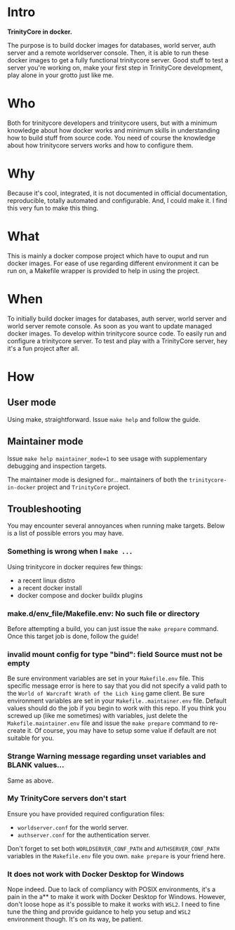 # Intro

**TrinityCore in docker.**

The purpose is to build docker images for databases, world server, auth server
and a remote worldserver console.
Then, it is able to run these docker images to get a fully functional
trinitycore server.
Good stuff to test a server you're working on, make your first step in
TrinityCore development, play alone in your grotto just like me.

# Who

Both for trinitycore developers and trinitycore users, but with a minimum
knowledge about how docker works and minimum skills in understanding how to
build stuff from source code. You need of course the knowledge about how
trinitycore servers works and how to configure them.

# Why

Because it's cool, integrated, it is not documented in official documentation,
reproducible, totally automated and configurable.
And, I could make it. I find this very fun to make this thing.

# What

This is mainly a docker compose project which have to ouput and run docker
images.
For ease of use regarding different environment it can be run on, a Makefile
wrapper is provided to help in using the project.

# When

To initially build docker images for databases, auth server, world server and
world server remote console.
As soon as you want to update managed docker images.
To develop within trinitycore source code.
To easily run and configure a trinitycore server.
To test and play with a TrinityCore server, hey it's a fun project after all.

# How

## User mode

Using make, straightforward.
Issue `make help` and follow the guide.

## Maintainer mode

Issue `make help maintainer_mode=1` to see usage with supplementary debugging
and inspection targets.

The maintainer mode is designed for... maintainers of both the
`trinitycore-in-docker` project and `TrinityCore` project.

## Troubleshooting

You may encounter several annoyances when running make targets. Below is a list
of possible errors you may have.

### Something is wrong when I `make ...`

Using trinitycore in docker requires few things:

- a recent linux distro
- a recent docker install
- docker compose and docker buildx plugins

### make.d/env_file/Makefile.env: No such file or directory

Before attempting a build, you can just issue the `make prepare` command. Once
this target job is done, follow the guide!

### invalid mount config for type "bind": field Source must not be empty

Be sure environment variables are set in your `Makefile.env` file.
This specific message error is here to say that you did not specify a valid
path to the `World of Warcraft Wrath of the Lich king` game client.
Be sure environment variables are set in your `Makefile..maintainer.env` file.
Default values should do the job if you begin to work with this repo.
If you think you screwed up (like me sometimes) with variables, just delete the
`Makefile.maintainer.env` file and issue the `make prepare` command to
re-create it.
Of course, you may have to setup some value if default are not suitable for
you.

### Strange Warning message regarding unset variables and BLANK values...

Same as above.

### My TrinityCore servers don't start

Ensure you have provided required configuration files:

- `worldserver.conf` for the world server.
- `authserver.conf` for the authentication server.

Don't forget to set both `WORLDSERVER_CONF_PATH` and `AUTHSERVER_CONF_PATH`
variables in the `Makefile.env` file you own.
`make prepare` is your friend here.

### It does not work with Docker Desktop for Windows

Nope indeed. Due to lack of compliancy with POSIX environments, it's a pain in
the a\*\* to make it work with Docker Desktop for Windows. However, don't loose
hope as it's possible to make it works with `WSL2`. I need to fine tune the
thing and provide guidance to help you setup and `WSL2` environment though.
It's on its way, be patient.
